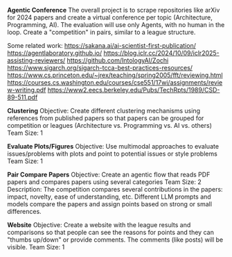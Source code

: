 **Agentic Conference**
The overall project is to scrape repositories like arXiv for 2024 papers and create a virtual conference per topic (Architecture, Programming, AI).
The evaluation will use only Agents, with no human in the loop. Create a "competition" in pairs, similar to a league structure.

Some related work:
https://sakana.ai/ai-scientist-first-publication/
https://agentlaboratory.github.io/
https://blog.iclr.cc/2024/10/09/iclr2025-assisting-reviewers/
https://github.com/IntologyAI/Zochi
https://www.sigarch.org/sigarch-tcca-best-practices-resources/
https://www.cs.princeton.edu/~jrex/teaching/spring2005/fft/reviewing.html
https://courses.cs.washington.edu/courses/cse551/17wi/assignments/review-writing.pdf
https://www2.eecs.berkeley.edu/Pubs/TechRpts/1989/CSD-89-511.pdf

**Clustering**
Objective: Create different clustering mechanisms using references from published papers so that papers can be grouped for competition or leagues (Architecture vs. Programming vs. AI vs. others)
Team Size: 1

**Evaluate Plots/Figures**
Objective: Use multimodal approaches to evaluate issues/problems with plots and point to potential issues or style problems
Team Size: 1

**Pair Compare Papers**
Objective: Create an agentic flow that reads PDF papers and compares papers using several categories
Team Size: 2
Description: The competition compares several contributions in the papers: impact, novelty, ease of understanding, etc.
Different LLM prompts and models compare the papers and assign points based on strong or small differences.

**Website**
Objective: Create a website with the league results and comparisons so that people can see the reasons for points and they can "thumbs up/down" or provide comments. The comments (like posts) will be visible.
Team Size: 1
